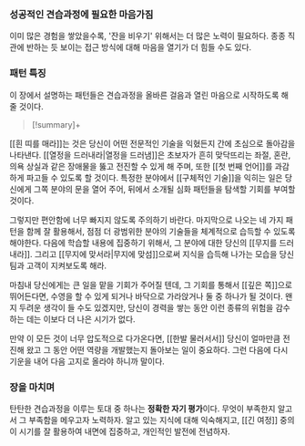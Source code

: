### 성공적인 견습과정에 필요한 마음가짐
이미 많은 경험을 쌓았을수록, '잔을 비우기' 위해서는 더 많은 노력이 필요하다. 종종 직관에 반하는 듯 보이는 접근 방식에 대해 마음을 열기가 더 힘들 수도 있다.

### 패턴 특징
이 장에서 설명하는 패턴들은 견습과정을 올바른 걸음과 열린 마음으로 시작하도록 해 줄 것이다.

> [!summary]+ 
> 
[[흰 띠를 매라]]는 것은 당신이 어떤 전문적인 기술을 익혔든지 간에 초심으로 돌아감을 나타낸다. [[열정을 드러내라|열정을 드러냄]]은 초보자가 흔히 맞닥뜨리는 좌절, 혼란, 의욕 상실과 같은 장애물을 뚫고 전진할 수 있게 해 주며, 또한 [[첫 번째 언어]]를 과감하게 파고들 수 있도록 할 것이다. 특정한 분야에서 [[구체적인 기술]]을 익히는 일은 당신에게 그쪽 분야의 문을 열어 주어, 뒤에서 소개될 심화 패턴들을 탐색할 기회를 부여할 것이다.
>
그렇지만 편안함에 너무 빠지지 않도록 주의하기 바란다. 마지막으로 나오는 네 가지 패턴을 함께 잘 활용해서, 점점 더 광범위한 분야의 기술들을 체계적으로 습득할 수 있도록 해야한다. 다음에 학습할 내용에 집중하기 위해서, 그 분야에 대한 당신의 [[무지를 드러내라]]. 그리고 [[무지에 맞서라|무지에 맞섬]]으로써 지식을 습득해 나가는 모습을 당신 팀과 고객이 지켜보도록 해라. 
>
마침내 당신에게는 큰 일을 맡을 기회가 주어질 텐데, 그 기회를 통해서 [[깊은 쪽]]으로 뛰어든다면, 수영을 할 수 있게 되거나 바닥으로 가라앉거나 둘 중 하나가 될 것이다. 왠지 두려운 생각이 들 수도 있겠지만, 당신이 경력을 쌓는 동안 이런 종류의 위험을 감수하는 데는 이보다 더 나은 시기가 없다. 
>
만약 이 모든 것이 너무 압도적으로 다가온다면, [[한발 물러서서]] 당신이 얼마만큼 전진해 왔고 그 동안 어떤 역량을 개발했는지 돌아보는 일이 중요하다. 그런 다음에 다시 기운을 내어 다음 고지로 올라야 하니까 말이다.

### 장을 마치며
탄탄한 견습과정을 이루는 토대 중 하나는 **정확한 자기 평가**이다. 무엇이 부족한지 알고서 그 부족함을 메우고자 노력하자. 알고 있는 지식에 대해 익숙해지고, [[긴 여정]] 중의 이 시기를 잘 활용하여 내면에 집중하고, 개인적인 발전에 전념하자.